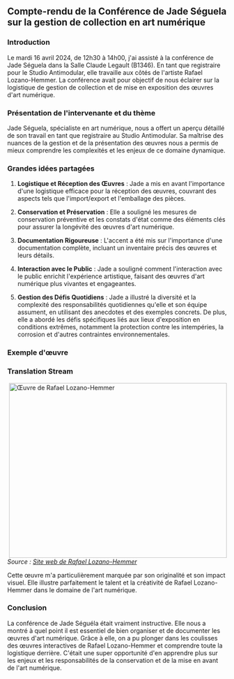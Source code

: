 ## Compte-rendu de la Conférence de Jade Séguela sur la gestion de collection en art numérique

### Introduction
Le mardi 16 avril 2024, de 12h30 à 14h00, j'ai assisté à la conférence de Jade Séguela dans la Salle Claude Legault (B1346). En tant que registraire pour le Studio Antimodular, elle travaille aux côtés de l'artiste Rafael Lozano-Hemmer. La conférence avait pour objectif de nous éclairer sur la logistique de gestion de collection et de mise en exposition des œuvres d'art numérique.

### Présentation de l'intervenante et du thème
Jade Séguela, spécialiste en art numérique, nous a offert un aperçu détaillé de son travail en tant que registraire au Studio Antimodular. Sa maîtrise des nuances de la gestion et de la présentation des œuvres nous a permis de mieux comprendre les complexités et les enjeux de ce domaine dynamique.

### Grandes idées partagées
1. **Logistique et Réception des Œuvres** : Jade a mis en avant l'importance d'une logistique efficace pour la réception des œuvres, couvrant des aspects tels que l'import/export et l'emballage des pièces.
  
2. **Conservation et Préservation** : Elle a souligné les mesures de conservation préventive et les constats d'état comme des éléments clés pour assurer la longévité des œuvres d'art numérique.
 
3. **Documentation Rigoureuse** : L'accent a été mis sur l'importance d'une documentation complète, incluant un inventaire précis des œuvres et leurs détails.

4. **Interaction avec le Public** : Jade a souligné comment l'interaction avec le public enrichit l'expérience artistique, faisant des œuvres d'art numérique plus vivantes et engageantes.

5. **Gestion des Défis Quotidiens** : Jade a illustré la diversité et la complexité des responsabilités quotidiennes qu'elle et son équipe assument, en utilisant des anecdotes et des exemples concrets. De plus, elle a abordé les défis spécifiques liés aux lieux d'exposition en conditions extrêmes, notamment la protection contre les intempéries, la corrosion et d'autres contraintes environnementales.
### Exemple d'œuvre
### Translation Stream
<img src="https://thenational-the-national-prod.cdn.arcpublishing.com/resizer/v2/NR733DXN7VFA5HRFRFX575NNKQ.jpg?smart=true&auth=b5e0cf8b69dca92dcb9a70ce81b2842ae4251c59e5ec2fefe5af3bcc0fa7954e&width=600&height=599" alt="Œuvre de Rafael Lozano-Hemmer" width="500px" height="400px" style="float:right;">


*Source : [Site web de Rafael Lozano-Hemmer](https://www.lozano-hemmer.com/exhibitions/rafael_lozano-hemmer_translation_island_abu_dhabi_2023.php#:~:text=November%2020th%2C%202023%20%2D%20January%2031st,water%20from%20downtown%20Abu%20Dhabi.)*

Cette œuvre m'a particulièrement marquée par son originalité et son impact visuel. Elle illustre parfaitement le talent et la créativité de Rafael Lozano-Hemmer dans le domaine de l'art numérique.

### Conclusion
La conférence de Jade Séguéla était vraiment instructive. Elle nous a montré à quel point il est essentiel de bien organiser et de documenter les œuvres d'art numérique. Grâce à elle, on a pu plonger dans les coulisses des œuvres interactives de Rafael Lozano-Hemmer et comprendre toute la logistique derrière. C'était une super opportunité d'en apprendre plus sur les enjeux et les responsabilités de la conservation et de la mise en avant de l'art numérique.
